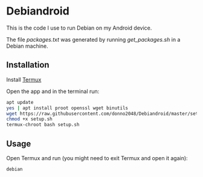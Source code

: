 # Debiandroid

This is the code I use to run Debian on my Android device.

The file _packages.txt_ was generated by running _get\_packages.sh_ in a Debian machine.

## Installation

Install [Termux](https://github.com/termux/termux-app/releases)

Open the app and in the terminal run:

```sh
apt update
yes | apt install proot openssl wget binutils
wget https://raw.githubusercontent.com/donno2048/Debiandroid/master/setup.sh
chmod +x setup.sh
termux-chroot bash setup.sh
```

## Usage

Open Termux and run (you might need to exit Termux and open it again):

```sh
debian
```
